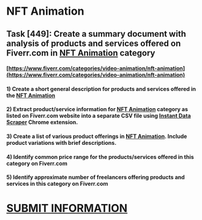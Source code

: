 # NFT Animation
## Task [449]: Create a summary document with analysis of products and services offered on Fiverr.com in [NFT Animation](https://www.fiverr.com/categories/video-animation/nft-animation) category
#### [https://www.fiverr.com/categories/video-animation/nft-animation](https://www.fiverr.com/categories/video-animation/nft-animation)
#### 1) Create a short general description for products and services offered in the [NFT Animation](https://www.fiverr.com/categories/video-animation/nft-animation)
#### 2) Extract product/service information for [NFT Animation](https://www.fiverr.com/categories/video-animation/nft-animation) category as listed on Fiverr.com website into a separate CSV file using [Instant Data Scraper](https://chrome.google.com/webstore/detail/instant-data-scraper/ofaokhiedipichpaobibbnahnkdoiiah) Chrome extension.
#### 3) Create a list of various product offerings in [NFT Animation](https://www.fiverr.com/categories/video-animation/nft-animation). Include product variations with brief descriptions.
#### 4) Identify common price range for the products/services offered in this category on Fiverr.com
#### 5) Identify approximate number of freelancers offering products and services in this category on Fiverr.com

# [SUBMIT INFORMATION](https://forms.office.com/r/8AEKjkLxKG)
